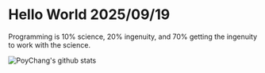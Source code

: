 # Hello World 2025/09/19

Programming is 10% science, 20% ingenuity, and 70% getting the ingenuity to work with the science.

![PoyChang's github stats](https://github-readme-stats.vercel.app/api?username=poychang&show_icons=true&theme=dracula)

